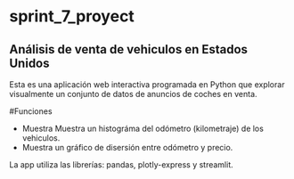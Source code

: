 # sprint_7_proyect
## Análisis de venta de vehiculos en Estados Unidos
Esta es una aplicación web interactiva programada en Python que explorar visualmente un conjunto de datos de anuncios de coches en venta.

#Funciones
- Muestra Muestra un histográma del odómetro (kilometraje) de los vehiculos.
- Muestra un gráfico de disersión entre odómetro y precio.
 
La app utiliza las librerías: pandas, plotly-express y streamlit.
